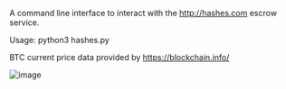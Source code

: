 A command line interface to interact with the http://hashes.com escrow service.


Usage:
python3 hashes.py

BTC current price data provided by https://blockchain.info/

![image](https://i.imgur.com/h08XES8.png)
